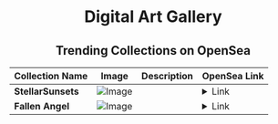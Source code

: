 <div align="center">

# Digital Art Gallery

## Trending Collections on OpenSea

| Collection Name                       | Image                                                                                     | Description                       | OpenSea Link                                                                                          |
|---------------------------------------|-------------------------------------------------------------------------------------------|-----------------------------------|--------------------------------------------------------------------------------------------------------|
| **StellarSunsets** | ![Image](https://i.seadn.io/s/raw/files/95d4f69101cc6e5fb7958869e81b0dd7.jpg?w=500&auto=format?w=200&auto=format) |  | <details><summary>Link</summary>[StellarSunsets](https://opensea.io/collection/stellarsunsets)</details> |
| **Fallen Angel** | ![Image](https://i.seadn.io/s/raw/files/415c0d9d6dfc10cf509402c61d42f226.png?w=500&auto=format?w=200&auto=format) |  | <details><summary>Link</summary>[Fallen Angel](https://opensea.io/collection/fallen-angel-124)</details> |

</div>